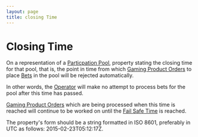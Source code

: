 ```yaml
---
layout: page
title: closing Time
---
```


# Closing Time

On a representation of a [Particpation Pool](../concepts/participation-pool), property stating the closing time for that pool, that is, the point in time from which [Gaming Product Orders](../concepts/gaming-product-order) to place [Bets](../concepts/bet) in the pool will be rejected automatically.

In other words, the [Operator](../concepts/operator) will make no attempt to process bets for the pool after this time has passed. 

[Gaming Product Orders](../concepts/gaming-product-order) which are being processed when this time is reached will continue to be worked on until the [Fail Safe Time](fail-safe-time) is reached.

The property's form should be a string formatted in ISO 8601, preferably in UTC as follows: 2015-02-23T05:12:17Z.
